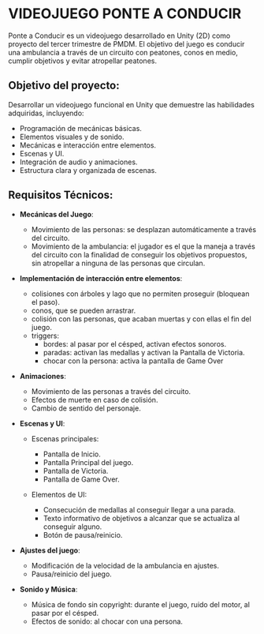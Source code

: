 # VIDEOJUEGO PONTE A CONDUCIR

Ponte a Conducir es un videojuego desarrollado en Unity (2D) como proyecto del tercer trimestre de PMDM. El objetivo del juego es conducir una ambulancia a través de un circuito con peatones, conos en medio, cumplir objetivos y evitar atropellar peatones. 

## Objetivo del proyecto: 

Desarrollar un videojuego funcional en Unity que demuestre las habilidades adquiridas, incluyendo:

- Programación de mecánicas básicas.
- Elementos visuales y de sonido.
- Mecánicas e interacción entre elementos.
- Escenas y UI.
- Integración de audio y animaciones.
- Estructura clara y organizada de escenas.
  
## Requisitos Técnicos:
- **Mecánicas del Juego**:
  - Movimiento de las personas: se desplazan automáticamente a través del circuito.
  - Movimiento de la ambulancia: el jugador es el que la maneja a través del circuito con la finalidad de conseguir los objetivos propuestos, sin atropellar a ninguna de las personas que circulan.

- **Implementación de interacción entre elementos**: 
  - colisiones con árboles y lago que no permiten proseguir (bloquean el paso). 
  - conos, que se pueden arrastrar. 
  - colisión con las personas, que acaban muertas y con ellas el fin del juego.
  - triggers:
    - bordes: al pasar por el césped, activan efectos sonoros.
    - paradas: activan las medallas y activan la Pantalla de Victoria.
    - chocar con la persona: activa la pantalla de Game Over
  
- **Animaciones**:
  - Movimiento de las personas a través del circuito. 
  - Efectos de muerte en caso de colisión.
  - Cambio de sentido del personaje.
  
- **Escenas y UI**:
  - Escenas principales: 
    - Pantalla de Inicio.
    - Pantalla Principal del juego.
    - Pantalla de Victoria.
    - Pantalla de Game Over.
  
  - Elementos de UI: 
    - Consecución de medallas al conseguir llegar a una parada.
    - Texto informativo de objetivos a alcanzar que se actualiza al conseguir alguno.
    - Botón de pausa/reinicio.

- **Ajustes del juego**: 
    - Modificación de la velocidad de la ambulancia en ajustes.
    - Pausa/reinicio del juego.

- **Sonido y Música**:
  - Música de fondo sin copyright: durante el juego, ruido del motor, al pasar por el césped.
  - Efectos de sonido: al chocar con una persona.
